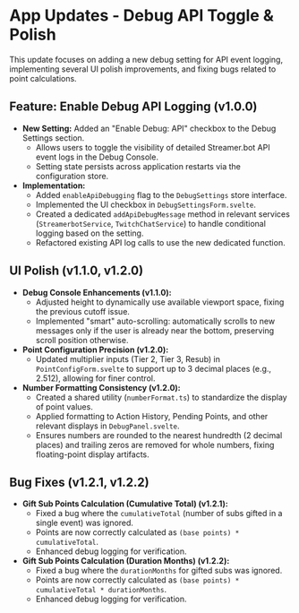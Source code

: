 # App Updates - Debug API Toggle &amp; Polish

This update focuses on adding a new debug setting for API event logging, implementing several UI polish improvements, and fixing bugs related to point calculations.

## Feature: Enable Debug API Logging (v1.0.0)

*   **New Setting:** Added an "Enable Debug: API" checkbox to the Debug Settings section.
    *   Allows users to toggle the visibility of detailed Streamer.bot API event logs in the Debug Console.
    *   Setting state persists across application restarts via the configuration store.
*   **Implementation:**
    *   Added `enableApiDebugging` flag to the `DebugSettings` store interface.
    *   Implemented the UI checkbox in `DebugSettingsForm.svelte`.
    *   Created a dedicated `addApiDebugMessage` method in relevant services (`StreamerbotService`, `TwitchChatService`) to handle conditional logging based on the setting.
    *   Refactored existing API log calls to use the new dedicated function.

## UI Polish (v1.1.0, v1.2.0)

*   **Debug Console Enhancements (v1.1.0):**
    *   Adjusted height to dynamically use available viewport space, fixing the previous cutoff issue.
    *   Implemented "smart" auto-scrolling: automatically scrolls to new messages only if the user is already near the bottom, preserving scroll position otherwise.
*   **Point Configuration Precision (v1.2.0):**
    *   Updated multiplier inputs (Tier 2, Tier 3, Resub) in `PointConfigForm.svelte` to support up to 3 decimal places (e.g., 2.512), allowing for finer control.
*   **Number Formatting Consistency (v1.2.0):**
    *   Created a shared utility (`numberFormat.ts`) to standardize the display of point values.
    *   Applied formatting to Action History, Pending Points, and other relevant displays in `DebugPanel.svelte`.
    *   Ensures numbers are rounded to the nearest hundredth (2 decimal places) and trailing zeros are removed for whole numbers, fixing floating-point display artifacts.

## Bug Fixes (v1.2.1, v1.2.2)

*   **Gift Sub Points Calculation (Cumulative Total) (v1.2.1):**
    *   Fixed a bug where the `cumulativeTotal` (number of subs gifted in a single event) was ignored.
    *   Points are now correctly calculated as `(base points) * cumulativeTotal`.
    *   Enhanced debug logging for verification.
*   **Gift Sub Points Calculation (Duration Months) (v1.2.2):**
    *   Fixed a bug where the `durationMonths` for gifted subs was ignored.
    *   Points are now correctly calculated as `(base points) * cumulativeTotal * durationMonths`.
    *   Enhanced debug logging for verification.